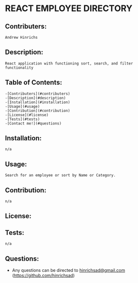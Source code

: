 
# REACT EMPLOYEE DIRECTORY
    
    

## Contributers: 
    Andrew Hinrichs    

## Description:
    React application with functioning sort, search, and filter functionality 

## Table of Contents:
    -[Contributers](#contributers)
    -[Description](#description)
    -[Installation](#installation)
    -[Usage](#usage)
    -[Contribution](#contribution)
    -[License](#license)
    -[Tests](#tests)
    -[Contact me!](#questions)

## Installation:
    n/a

## Usage: 
    Search for an employee or sort by Name or Category.

## Contribution: 
    n/a

## License: 
    

## Tests: 
    n/a

## Questions: 
* Any questions can be directed to 
    hinrichsad@gmail.com
    (https://github.com/hinrichsad)
